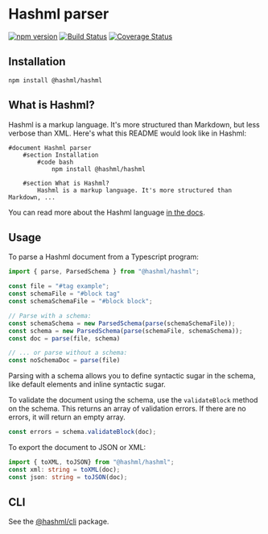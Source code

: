 # Hashml parser
[![npm version](https://badge.fury.io/js/%40hashml.svg)](https://www.npmjs.com/package/@hashml/hashml)
[![Build Status](https://travis-ci.org/hashml/hashml.svg?branch=master)](https://travis-ci.org/hashml/hashml)
[![Coverage Status](https://coveralls.io/repos/github/hashml/hashml/badge.svg?branch=master)](https://coveralls.io/github/hashml/hashml?branch=master)

## Installation
```
npm install @hashml/hashml
```

## What is Hashml?
Hashml is a markup language. It's more structured than Markdown, but less verbose than XML. Here's what this README would look like in Hashml:

```
#document Hashml parser
	#section Installation
		#code bash
			npm install @hashml/hashml

	#section What is Hashml?
		Hashml is a markup language. It's more structured than Markdown, ...
```

You can read more about the Hashml language [in the docs](docs/README.md).

## Usage
To parse a Hashml document from a Typescript program:

```typescript
import { parse, ParsedSchema } from "@hashml/hashml";

const file = "#tag example";
const schemaFile = "#block tag"
const schemaSchemaFile = "#block block";

// Parse with a schema:
const schemaSchema = new ParsedSchema(parse(schemaSchemaFile));
const schema = new ParsedSchema(parse(schemaFile, schemaSchema));
const doc = parse(file, schema)

// ... or parse without a schema:
const noSchemaDoc = parse(file)
```

Parsing with a schema allows you to define syntactic sugar in the schema, like default elements and inline syntactic sugar.

To validate the document using the schema, use the `validateBlock` method on the schema. This returns an array of validation errors. If there are no errors, it will return an empty array.

```typescript
const errors = schema.validateBlock(doc);
```

To export the document to JSON or XML:

```typescript
import { toXML, toJSON} from "@hashml/hashml";
const xml: string = toXML(doc);
const json: string = toJSON(doc);
```

## CLI
See the [@hashml/cli](https://www.npmjs.com/package/@hashml/cli) package.
